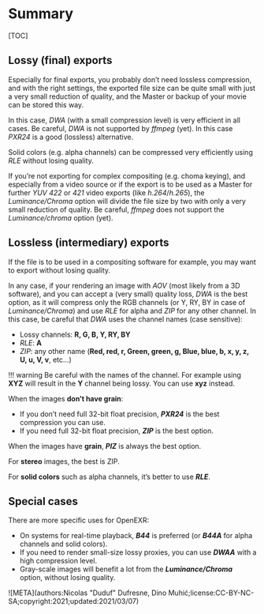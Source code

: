 # Summary

[TOC]

## Lossy (final) exports

Especially for final exports, you probably don’t need lossless compression, and with the right settings, the exported file size can be quite small with just a very small reduction of quality, and the Master or backup of your movie can be stored this way.

In this case, *DWA* (with a small compression level) is very efficient in all cases. Be careful, *DWA* is not supported by *ffmpeg* (yet). In this case *PXR24* is a good (lossless) alternative.

Solid colors (e.g. alpha channels) can be compressed very efficiently using *RLE* without losing quality.

If you’re not exporting for complex compositing (e.g. choma keying), and especially from a video source or if the export is to be used as a Master for further *YUV 422* or *421* video exports (like *h.264*/*h.265*), the *Luminance/Chroma* option will divide the file size by two with only a very small reduction of quality. Be careful, *ffmpeg* does not support the *Luminance/chroma* option (yet).

## Lossless (intermediary) exports

If the file is to be used in a compositing software for example, you may want to export without losing quality.

In any case, if your rendering an image with *AOV* (most likely from a 3D software), and you can accept a (very small) quality loss, *DWA* is the best option, as it will compress only the RGB channels (or Y, RY, BY in case of *Luminance/Chroma*) and use *RLE* for alpha and *ZIP* for any other channel.
In this case, be careful that *DWA* uses the channel names (case sensitive):

- Lossy channels: **R, G, B, Y, RY, BY**
- *RLE*: **A**
- *ZIP*: any other name (**Red, red, r, Green, green, g, Blue, blue, b, x, y, z, U, u, V, v**, etc…)

!!! warning
    Be careful with the names of the channel. For example using **XYZ** will result in the **Y** channel being lossy. You can use **xyz** instead.

When the images **don’t have grain**:

- If you don’t need full 32-bit float precision, ***PXR24*** is the best compression you can use.
- If you need full 32-bit float precision, ***ZIP*** is the best option.

When the images have **grain**, ***PIZ*** is always the best option.

For **stereo** images, the best is ZIP.

For **solid colors** such as alpha channels, it’s better to use ***RLE***.

## Special cases

There are more specific uses for OpenEXR:

- On systems for real-time playback, ***B44*** is preferred (or ***B44A*** for alpha channels and solid colors).
- If you need to render small-size lossy proxies, you can use ***DWAA*** with a high compression level.
- Gray-scale images will benefit a lot from the ***Luminance/Chroma*** option, without losing quality.

![META](authors:Nicolas "Duduf" Dufresne, Dino Muhić;license:CC-BY-NC-SA;copyright:2021;updated:2021/03/07)
